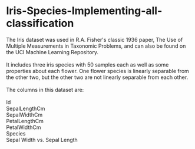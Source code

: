 # Iris-Species-Implementing-all-classification
The Iris dataset was used in R.A. Fisher's classic 1936 paper, The Use of Multiple Measurements in Taxonomic Problems, and can also be found on the UCI Machine Learning Repository.<br>
<br>
It includes three iris species with 50 samples each as well as some properties about each flower. One flower species is linearly separable from the other two, but the other two are not linearly separable from each other.<br>
<br>
The columns in this dataset are:<br>
<br>
Id<br>
SepalLengthCm<br>
SepalWidthCm<br>
PetalLengthCm<br>
PetalWidthCm<br>
Species<br>
Sepal Width vs. Sepal Length<br>

